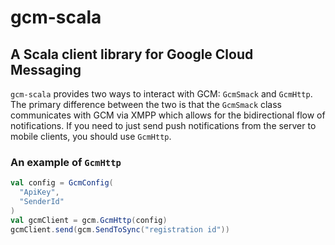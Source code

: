 # gcm-scala

## A Scala client library for Google Cloud Messaging

`gcm-scala` provides two ways to interact with GCM: `GcmSmack` and `GcmHttp`.
The primary difference between the two is that the `GcmSmack` class communicates with GCM via XMPP which allows
for the bidirectional flow of notifications. If you need to just send push notifications from the server to mobile clients, you should use `GcmHttp`.

### An example of `GcmHttp`
```scala
val config = GcmConfig(
  "ApiKey",
  "SenderId"
)
val gcmClient = gcm.GcmHttp(config)
gcmClient.send(gcm.SendToSync("registration id"))
```
